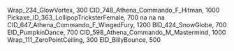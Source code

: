Wrap_234_GlowVortex, 300
CID_748_Athena_Commando_F_Hitman, 1000
Pickaxe_ID_363_LollipopTricksterFemale, 700
na
na
na
CID_647_Athena_Commando_F_WingedFury, 1200
BID_424_SnowGlobe, 700
EID_PumpkinDance, 700
CID_598_Athena_Commando_M_Mastermind, 1000
Wrap_111_ZeroPointCeiling, 300
EID_BillyBounce, 500
